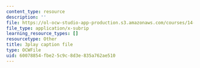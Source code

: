 ```yaml
---
content_type: resource
description: ''
file: https://ol-ocw-studio-app-production.s3.amazonaws.com/courses/14-01sc-principles-of-microeconomics-fall-2011/60078854fbe25c9c8d3e835a762ae510_WRuAAoyEmY0.vtt
file_type: application/x-subrip
learning_resource_types: []
resourcetype: Other
title: 3play caption file
type: OCWFile
uid: 60078854-fbe2-5c9c-8d3e-835a762ae510
---
```

